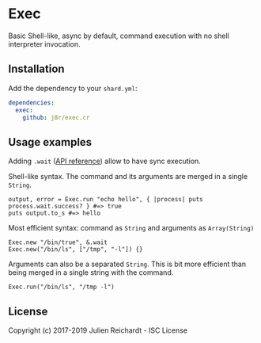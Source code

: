 # Exec

Basic Shell-like, async by default, command execution with no shell interpreter invocation.

## Installation

Add the dependency to your `shard.yml`:

```yaml
dependencies:
  exec:
    github: j8r/exec.cr
```

## Usage examples

Adding `.wait` ([API reference](https://crystal-lang.org/api/master/Process.html#wait%3AProcess%3A%3AStatus-instance-method)) allow to have sync execution.

Shell-like syntax. The command and its arguments are merged in a single `String`.

```crystal
output, error = Exec.run "echo hello", { |process| puts process.wait.success? } #=> true
puts output.to_s #=> hello
```

Most efficient syntax: command as `String` and arguments as `Array(String)`

```crystal
Exec.new "/bin/true", &.wait
Exec.new("/bin/ls", ["/tmp", "-l"]) {}
```

Arguments can also be a separated `String`. This is bit more efficient than being merged in a single string with the command.

```crystal
Exec.run("/bin/ls", "/tmp -l")
```

## License

Copyright (c) 2017-2019 Julien Reichardt - ISC License
